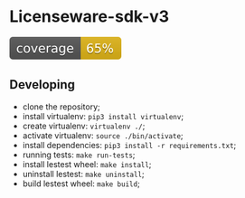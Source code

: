 # Licenseware-sdk-v3
<img src="./coverage.svg">






## Developing

- clone the repository;
- install virtualenv: `pip3 install virtualenv`;
- create virtualenv: `virtualenv ./`;
- activate virtualenv: `source ./bin/activate`;
- install dependencies: `pip3 install -r requirements.txt`;
- running tests: `make run-tests`;
- install lestest wheel: `make install`;
- uninstall lestest: `make uninstall`;
- build lestest wheel: `make build`;
